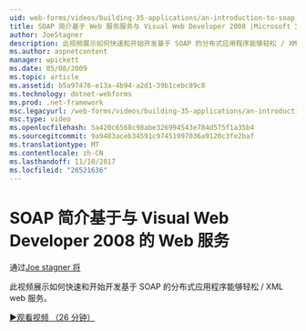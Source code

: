 ```yaml
---
uid: web-forms/videos/building-35-applications/an-introduction-to-soap-based-web-services-with-visual-web-developer-2008
title: SOAP 简介基于 Web 服务服务与 Visual Web Developer 2008 |Microsoft 文档
author: JoeStagner
description: 此视频展示如何快速和开始开发基于 SOAP 的分布式应用程序能够轻松 / XML web 服务。
ms.author: aspnetcontent
manager: wpickett
ms.date: 05/08/2009
ms.topic: article
ms.assetid: b5a97476-e13a-4b94-a2d1-39b1cebc89c8
ms.technology: dotnet-webforms
ms.prod: .net-framework
msc.legacyurl: /web-forms/videos/building-35-applications/an-introduction-to-soap-based-web-services-with-visual-web-developer-2008
msc.type: video
ms.openlocfilehash: 5a420c6568c98abe326994543e784d575f1a35b4
ms.sourcegitcommit: 9a9483aceb34591c97451997036a9120c3fe2baf
ms.translationtype: MT
ms.contentlocale: zh-CN
ms.lasthandoff: 11/10/2017
ms.locfileid: "26521636"
---
```

<a name="an-introduction-to-soap-based-web-services-with-visual-web-developer-2008"></a>SOAP 简介基于与 Visual Web Developer 2008 的 Web 服务
====================
通过[Joe stagner 将](https://github.com/JoeStagner)

此视频展示如何快速和开始开发基于 SOAP 的分布式应用程序能够轻松 / XML web 服务。

[&#9654;观看视频 （26 分钟）](https://channel9.msdn.com/Blogs/ASP-NET-Site-Videos/an-introduction-to-soap-based-web-services-with-visual-web-developer-2008)
